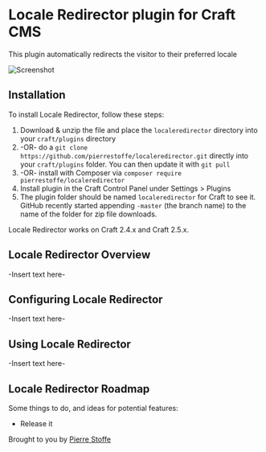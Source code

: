 # Locale Redirector plugin for Craft CMS

This plugin automatically redirects the visitor to their preferred locale

![Screenshot](resources/screenshots/plugin_logo.png)

## Installation

To install Locale Redirector, follow these steps:

1. Download & unzip the file and place the `localeredirector` directory into your `craft/plugins` directory
2.  -OR- do a `git clone https://github.com/pierrestoffe/localeredirector.git` directly into your `craft/plugins` folder.  You can then update it with `git pull`
3.  -OR- install with Composer via `composer require pierrestoffe/localeredirector`
4. Install plugin in the Craft Control Panel under Settings > Plugins
5. The plugin folder should be named `localeredirector` for Craft to see it.  GitHub recently started appending `-master` (the branch name) to the name of the folder for zip file downloads.

Locale Redirector works on Craft 2.4.x and Craft 2.5.x.

## Locale Redirector Overview

-Insert text here-

## Configuring Locale Redirector

-Insert text here-

## Using Locale Redirector

-Insert text here-

## Locale Redirector Roadmap

Some things to do, and ideas for potential features:

* Release it

Brought to you by [Pierre Stoffe](https://pierrestoffe.be)
